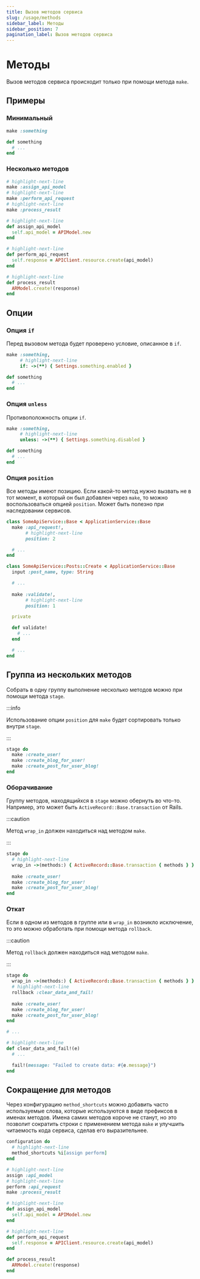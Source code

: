 ```yaml
---
title: Вызов методов сервиса
slug: /usage/methods
sidebar_label: Методы
sidebar_position: 7
pagination_label: Вызов методов сервиса
---
```


# Методы

Вызов методов сервиса происходит только при помощи метода `make`.

## Примеры

### Минимальный

```ruby
make :something

def something
  # ...
end
```

### Несколько методов

```ruby
# highlight-next-line
make :assign_api_model
# highlight-next-line
make :perform_api_request
# highlight-next-line
make :process_result

# highlight-next-line
def assign_api_model
  self.api_model = APIModel.new
end

# highlight-next-line
def perform_api_request
  self.response = APIClient.resource.create(api_model)
end

# highlight-next-line
def process_result
  ARModel.create!(response)
end
```

## Опции

### Опция `if`

Перед вызовом метода будет проверено условие, описанное в `if`.

```ruby
make :something,
     # highlight-next-line
     if: ->(**) { Settings.something.enabled }

def something
  # ...
end
```

### Опция `unless`

Противоположность опции `if`.

```ruby
make :something,
     # highlight-next-line
     unless: ->(**) { Settings.something.disabled }

def something
  # ...
end
```

### Опция `position`

Все методы имеют позицию.
Если какой-то метод нужно вызвать не в тот момент, в который он был добавлен через `make`, то можно воспользоваться опцией `position`.
Может быть полезно при наследовании сервисов.

```ruby
class SomeApiService::Base < ApplicationService::Base
  make :api_request!,
       # highlight-next-line
       position: 2

  # ...
end

class SomeApiService::Posts::Create < ApplicationService::Base
  input :post_name, type: String

  # ...
  
  make :validate!,
       # highlight-next-line
       position: 1

  private

  def validate!
    # ...
  end

  # ...
end
```

## Группа из нескольких методов

Собрать в одну группу выполнение несколько методов можно при помощи метода `stage`.

:::info

Использование опции `position` для `make` будет сортировать только внутри `stage`.

:::

```ruby
stage do
  make :create_user!
  make :create_blog_for_user!
  make :create_post_for_user_blog!
end
```

### Оборачивание

Группу методов, находящийхся в `stage` можно обернуть во что-то.
Например, это может быть `ActiveRecord::Base.transaction` от Rails.

:::caution

Метод `wrap_in` должен находиться над методом `make`.

:::

```ruby
stage do
  # highlight-next-line
  wrap_in ->(methods:) { ActiveRecord::Base.transaction { methods } }
  
  make :create_user!
  make :create_blog_for_user!
  make :create_post_for_user_blog!
end
```

### Откат

Если в одном из методов в группе или в `wrap_in` возникло исключение, то это можно обработать при помощи метода `rollback`.

:::caution

Метод `rollback` должен находиться над методом `make`.

:::

```ruby
stage do
  wrap_in ->(methods:) { ActiveRecord::Base.transaction { methods } }
  # highlight-next-line
  rollback :clear_data_and_fail!
  
  make :create_user!
  make :create_blog_for_user!
  make :create_post_for_user_blog!
end

# ...

# highlight-next-line
def clear_data_and_fail!(e)
  # ...

  fail!(message: "Failed to create data: #{e.message}")
end
```

## Сокращение для методов

Через конфигурацию `method_shortcuts` можно добавить часто используемые слова, которые используются в виде префиксов в именах методов.
Имена самих методов короче не станут, но это позволит сократить строки с применением метода `make` и улучшить читаемость кода сервиса, сделав его выразительнее.

```ruby
configuration do
  # highlight-next-line
  method_shortcuts %i[assign perform]
end

# highlight-next-line
assign :api_model
# highlight-next-line
perform :api_request
make :process_result

# highlight-next-line
def assign_api_model
  self.api_model = APIModel.new
end

# highlight-next-line
def perform_api_request
  self.response = APIClient.resource.create(api_model)
end

def process_result
  ARModel.create!(response)
end
```
